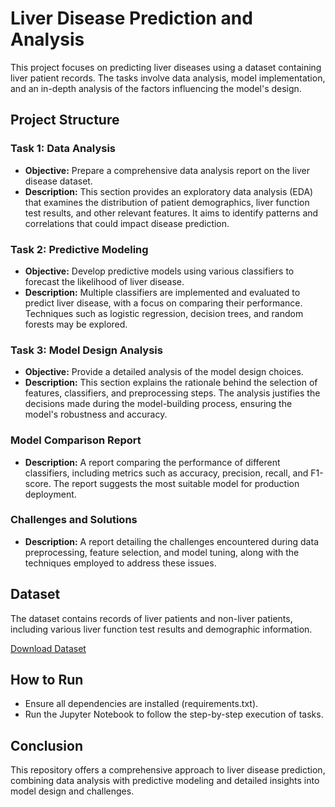 <h1>Liver Disease Prediction and Analysis</h1>

This project focuses on predicting liver diseases using a dataset containing liver patient records. The tasks involve data analysis, model implementation, and an in-depth analysis of the factors influencing the model's design.

## Project Structure

### Task 1: Data Analysis
- **Objective:** Prepare a comprehensive data analysis report on the liver disease dataset.
- **Description:** This section provides an exploratory data analysis (EDA) that examines the distribution of patient demographics, liver function test results, and other relevant features. It aims to identify patterns and correlations that could impact disease prediction.

### Task 2: Predictive Modeling
- **Objective:** Develop predictive models using various classifiers to forecast the likelihood of liver disease.
- **Description:** Multiple classifiers are implemented and evaluated to predict liver disease, with a focus on comparing their performance. Techniques such as logistic regression, decision trees, and random forests may be explored.

### Task 3: Model Design Analysis
- **Objective:** Provide a detailed analysis of the model design choices.
- **Description:** This section explains the rationale behind the selection of features, classifiers, and preprocessing steps. The analysis justifies the decisions made during the model-building process, ensuring the model's robustness and accuracy.

### Model Comparison Report
- **Description:** A report comparing the performance of different classifiers, including metrics such as accuracy, precision, recall, and F1-score. The report suggests the most suitable model for production deployment.

### Challenges and Solutions
- **Description:** A report detailing the challenges encountered during data preprocessing, feature selection, and model tuning, along with the techniques employed to address these issues.

## Dataset
The dataset contains records of liver patients and non-liver patients, including various liver function test results and demographic information.

[Download Dataset](https://d3ilbtxij3aepc.cloudfront.net/projects/CDS-Capstone-Projects/PRCP-1007-LiverPatientPred.zip)

## How to Run
- Ensure all dependencies are installed (requirements.txt).
- Run the Jupyter Notebook to follow the step-by-step execution of tasks.

## Conclusion
This repository offers a comprehensive approach to liver disease prediction, combining data analysis with predictive modeling and detailed insights into model design and challenges.
